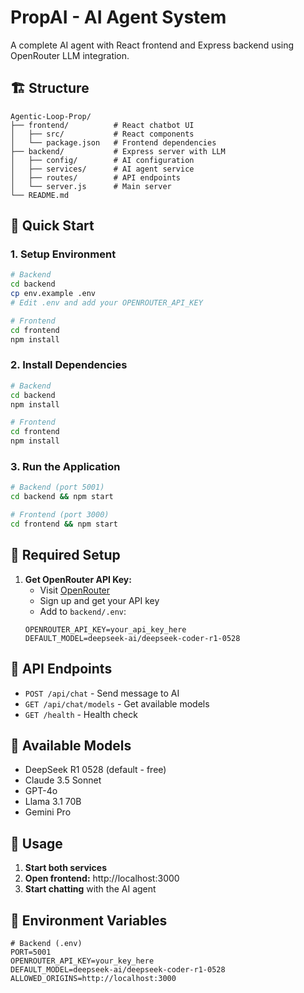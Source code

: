 # PropAI - AI Agent System

A complete AI agent with React frontend and Express backend using OpenRouter LLM integration.

## 🏗️ Structure

```
Agentic-Loop-Prop/
├── frontend/          # React chatbot UI
│   ├── src/           # React components
│   └── package.json   # Frontend dependencies
├── backend/           # Express server with LLM
│   ├── config/        # AI configuration
│   ├── services/      # AI agent service
│   ├── routes/        # API endpoints
│   └── server.js      # Main server
└── README.md
```

## 🚀 Quick Start

### 1. Setup Environment
```bash
# Backend
cd backend
cp env.example .env
# Edit .env and add your OPENROUTER_API_KEY

# Frontend
cd frontend
npm install
```

### 2. Install Dependencies
```bash
# Backend
cd backend
npm install

# Frontend
cd frontend
npm install
```

### 3. Run the Application
```bash
# Backend (port 5001)
cd backend && npm start

# Frontend (port 3000)
cd frontend && npm start
```

## 🔑 Required Setup

1. **Get OpenRouter API Key:**
   - Visit [OpenRouter](https://openrouter.ai/)
   - Sign up and get your API key
   - Add to `backend/.env`:
   ```env
   OPENROUTER_API_KEY=your_api_key_here
   DEFAULT_MODEL=deepseek-ai/deepseek-coder-r1-0528
   ```

## 📡 API Endpoints

- `POST /api/chat` - Send message to AI
- `GET /api/chat/models` - Get available models
- `GET /health` - Health check

## 🤖 Available Models

- DeepSeek R1 0528 (default - free)
- Claude 3.5 Sonnet
- GPT-4o
- Llama 3.1 70B
- Gemini Pro

## 🎯 Usage

1. **Start both services**
2. **Open frontend:** http://localhost:3000
3. **Start chatting** with the AI agent

## 🔧 Environment Variables

```env
# Backend (.env)
PORT=5001
OPENROUTER_API_KEY=your_key_here
DEFAULT_MODEL=deepseek-ai/deepseek-coder-r1-0528
ALLOWED_ORIGINS=http://localhost:3000
``` 